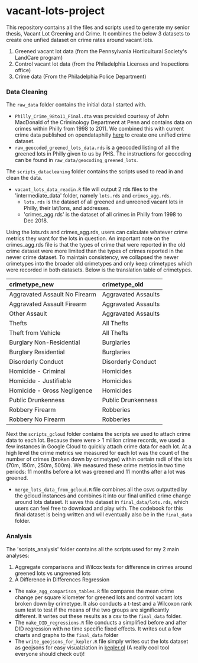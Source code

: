# vacant-lots-project

This repository contains all the files and scripts used to generate my senior thesis, Vacant Lot Greening and Crime. It combines the below 3 datasets to create one unfied dataset on crime rates around vacant lots.

1) Greened vacant lot data (from the Pennsylvania Horticultural Society's LandCare program)
2) Control vacant lot data (from the Philadelphia Licenses and Inspections office)
3) Crime data (From the Philadelphia Police Department)

### Data Cleaning

The `raw_data` folder contains the initial data I started with.
  - `Philly_Crime_98to11_Final.dta` was provided courtesy of John MacDonald of the Criminology Department at Penn and contains data on crimes within Philly from 1998 to 2011. We combined this with current crime data published on opendataphilly [here](https://www.opendataphilly.org/dataset/crime-incidents) to create one unified crime dataset.
  -  `raw_geocoded_greened_lots_data.rds` is a geocoded listing of all the greened lots in Philly given to us by PHS. The instructions for geocoding can be found in `raw_data/geocoding_greened_lots`.


The `scripts_datacleaning` folder contains the scripts used to read in and clean the data.
  - `vacant_lots_data_readin.R` file will output 2 rds files to the 'intermediate_data' folder, namely `lots.rds` and `crimes_agg.rds`.
    - `lots.rds` is the dataset of all greened and unreened vacant lots in Philly, their lat/lons, and addresses.
    - 'crimes_agg.rds' is the dataset of all crimes in Philly from 1998 to Dec 2018.

Using the lots.rds and crimes_agg.rds, users can calculate whatever crime metrics they want for the lots in question. An important note on the crimes_agg.rds file is that the types of crime that were reported in the old crime dataset were more limited than the types of crimes reported in the newer crime dataset. To maintain consistency, we collapsed the newer crimetypes into the broader old crimetypes and only keep crimetypes which were recorded in both datasets.  Below is the translation table of crimetypes.


|crimetype_new                 |crimetype_old       |
|:-----------------------------|:-------------------|
|Aggravated Assault No Firearm |Aggravated Assaults |
|Aggravated Assault Firearm    |Aggravated Assaults |
|Other      Assault            |Aggravated Assaults |
|Thefts                        |All Thefts          |
|Theft from Vehicle            |All Thefts          |
|Burglary Non-Residential      |Burglaries          |
|Burglary Residential          |Burglaries          |
|Disorderly Conduct            |Disorderly Conduct  |
|Homicide - Criminal           |Homicides           |
|Homicide - Justifiable        |Homicides           |
|Homicide - Gross Negligence   |Homicides           |
|Public Drunkenness            |Public Drunkenness  |
|Robbery Firearm               |Robberies           |
|Robbery No Firearm            |Robberies           |


Next the `scripts_gcloud` folder contains the scripts we used to attach crime data to each lot. Because there were > 1 million crime records, we used a few instances in Google Cloud to quickly attach crime data for each lot. At a high level the crime metrics we measured for each lot was the count of the number of crimes (broken down by crimetype) within certain radii of the lots (70m, 150m, 250m, 500m). We measured these crime metrics in two time periods: 11 months before a lot was greened and 11 months after a lot was greened.

  - `merge_lots_data_from_gcloud.R` file combines all the csvs outputted by the gcloud instances and combines it into our final unified crime change around lots dataset. It saves this dataset in `final_data/lots.rds`, which users can feel free to download and play with. The codebook for this final dataset is being written and will eventually also be in the `final_data` folder.


### Analysis
The 'scripts_analysis' folder contains all the scripts used for my 2 main analyses:

1) Aggregate comparisons and Wilcox tests for difference in crimes around greened lots vs ungreened lots
2) A Difference in Differences Regression

  - The `make_agg_comparison_tables.R` file compares the mean crime change per square kilometer for greened lots and control vacant lots broken down by crimetype. It also conducts a t-test and a Wilcoxon rank sum test to test if the means of the two groups are significantly different. It writes out these results as a csv to the `final_data` folder.
  - The `make_DID_regressions.R` file conducts a simplified before and after DID regression with no time specific fixed effects. It writes out a few charts and graphs to the `final_data` folder
  - The `write_geojsons_for_kepler.R` file simply writes out the lots dataset as geojsons for easy visualziation in [kepler.gl](https://kepler.gl/#/demo) (A really cool tool everyone should check out)!
